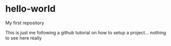 # hello-world
My first repository

This is just me following a github tutorial on how to setup a project... nothing to see here really
